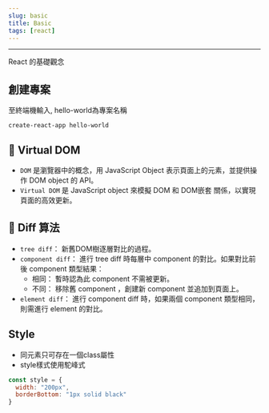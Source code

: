 ```yaml
---
slug: basic
title: Basic
tags: [react]
---
```

***

React 的基礎觀念

## 創建專案
至終端機輸入, hello-world為專案名稱
```terminal
create-react-app hello-world
```

## 🍉 Virtual DOM
- <code>DOM</code> 是瀏覽器中的概念，用 JavaScript Object 表示頁面上的元素，並提供操作 DOM object 的 API。
- <code>Virtual DOM</code> 是 JavaScript object 來模擬 DOM 和 DOM嵌套 關係，以實現頁面的高效更新。

## 🍉 Diff 算法
- <code>tree diff</code>： 新舊DOM樹逐層對比的過程。
- <code>component diff</code>： 進行 tree diff 時每層中 component 的對比。如果對比前後 component 類型結果： <br />
  - 相同： 暫時認為此 component 不需被更新。 <br />
  - 不同： 移除舊 component ，創建新 component 並追加到頁面上。
- <code>element diff</code>： 進行 component diff 時，如果兩個 component 類型相同，則需進行 element 的對比。

## Style
- 同元素只可存在一個class屬性
- style樣式使用駝峰式
```jsx
const style = {
  width: "200px",
  borderBottom: "1px solid black"
}
```
